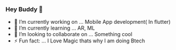 ### Hey Buddy 👋




- 🔭 I’m currently working on ... Mobile App development( In flutter)
- 🌱 I’m currently learning ...  AR, ML
- 👯 I’m looking to collaborate on ... Something cool
- ⚡ Fun fact: ... I Love Magic thats why I am doing Btech

